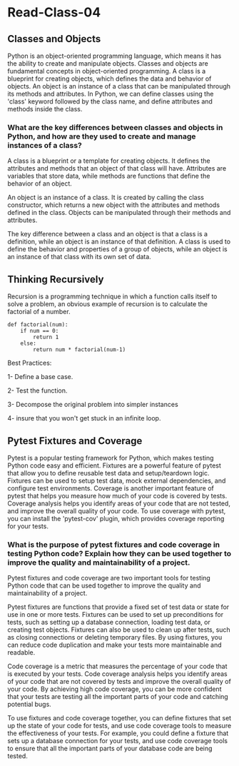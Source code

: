 # Read-Class-04
## Classes and Objects
Python is an object-oriented programming language, which means it has the ability to create and manipulate objects. Classes and objects are fundamental concepts in object-oriented programming. A class is a blueprint for creating objects, which defines the data and behavior of objects. An object is an instance of a class that can be manipulated through its methods and attributes. In Python, we can define classes using the 'class' keyword followed by the class name, and define attributes and methods inside the class.

### What are the key differences between classes and objects in Python, and how are they used to create and manage instances of a class?
A class is a blueprint or a template for creating objects. It defines the attributes and methods that an object of that class will have. Attributes are variables that store data, while methods are functions that define the behavior of an object.

An object is an instance of a class. It is created by calling the class constructor, which returns a new object with the attributes and methods defined in the class. Objects can be manipulated through their methods and attributes.

The key difference between a class and an object is that a class is a definition, while an object is an instance of that definition. A class is used to define the behavior and properties of a group of objects, while an object is an instance of that class with its own set of data.

## Thinking Recursively
Recursion is a programming technique in which a function calls itself to solve a problem, an obvious example of recursion is to calculate the factorial of a number.
```
def factorial(num):
    if num == 0:
        return 1
    else:
        return num * factorial(num-1)
```
Best Practices:

1- Define a base case. 

2- Test the function. 

3- Decompose the original problem into simpler instances 

4- insure that you won't get stuck in an infinite loop.

## Pytest Fixtures and Coverage
Pytest is a popular testing framework for Python, which makes testing Python code easy and efficient. Fixtures are a powerful feature of pytest that allow you to define reusable test data and setup/teardown logic. Fixtures can be used to setup test data, mock external dependencies, and configure test environments. Coverage is another important feature of pytest that helps you measure how much of your code is covered by tests. Coverage analysis helps you identify areas of your code that are not tested, and improve the overall quality of your code. To use coverage with pytest, you can install the 'pytest-cov' plugin, which provides coverage reporting for your tests.

### What is the purpose of pytest fixtures and code coverage in testing Python code? Explain how they can be used together to improve the quality and maintainability of a project.
Pytest fixtures and code coverage are two important tools for testing Python code that can be used together to improve the quality and maintainability of a project.

Pytest fixtures are functions that provide a fixed set of test data or state for use in one or more tests. Fixtures can be used to set up preconditions for tests, such as setting up a database connection, loading test data, or creating test objects. Fixtures can also be used to clean up after tests, such as closing connections or deleting temporary files. By using fixtures, you can reduce code duplication and make your tests more maintainable and readable.

Code coverage is a metric that measures the percentage of your code that is executed by your tests. Code coverage analysis helps you identify areas of your code that are not covered by tests and improve the overall quality of your code. By achieving high code coverage, you can be more confident that your tests are testing all the important parts of your code and catching potential bugs.

To use fixtures and code coverage together, you can define fixtures that set up the state of your code for tests, and use code coverage tools to measure the effectiveness of your tests. For example, you could define a fixture that sets up a database connection for your tests, and use code coverage tools to ensure that all the important parts of your database code are being tested.